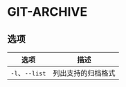 # GIT-ARCHIVE

## 选项

| 选项           | 描述               |
| -------------- | ------------------ |
| `-l`、`--list` | 列出支持的归档格式 |
